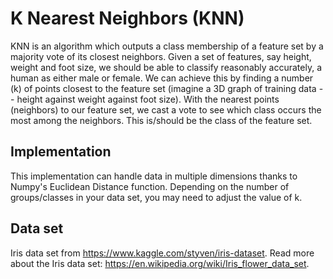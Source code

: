 # K Nearest Neighbors (KNN)
KNN is an algorithm which outputs a class membership of a feature set by a majority vote of its closest neighbors. Given a set of features, say height, weight and foot size, we should be able to classify reasonably accurately, a human as either male or female. We can achieve this by finding a number (k) of points closest to the feature set (imagine a 3D graph of training data -- height against weight against foot size). With the nearest points (neighbors) to our feature set, we cast a vote to see which class occurs the most among the neighbors. This is/should be the class of the feature set.

## Implementation
This implementation can handle data in multiple dimensions thanks to Numpy's Euclidean Distance function. Depending on the number of groups/classes in your data set, you may need to adjust the value of k.

## Data set
Iris data set from https://www.kaggle.com/styven/iris-dataset. Read more about the Iris data set: https://en.wikipedia.org/wiki/Iris_flower_data_set.
